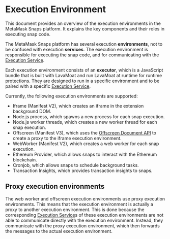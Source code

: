 # Execution Environment

This document provides an overview of the execution environments in the MetaMask Snaps platform. It explains the key components and their roles in executing snap code.

The MetaMask Snaps platform has several execution **environments**, not to be
confused with execution **services**. The execution environment is responsible
for executing the snap code, and for communicating with the [Execution Service].

Each execution environment consists of an **executor**, which is a JavaScript
bundle that is built with LavaMoat and run LavaMoat at runtime for runtime
protections. They are designed to run in a specific environment and to be paired
with a specific [Execution Service].

Currently, the following execution environments are supported:

- Iframe (Manifest V2), which creates an iframe in the extension background DOM.
- Node.js process, which spawns a new process for each snap execution.
- Node.js worker threads, which creates a new worker thread for each snap
  execution.
- Offscreen (Manifest V3), which uses the [Offscreen Document API] to create a
  proxy to the iframe execution environment.
- WebWorker (Manifest V2), which creates a web worker for each snap execution.
- Ethereum Provider, which allows snaps to interact with the Ethereum blockchain.
- Cronjob, which allows snaps to schedule background tasks.
- Transaction Insights, which provides transaction insights to snaps.

## Proxy execution environments

The web worker and offscreen execution environments use proxy execution
environments. This means that the execution environment is actually a proxy to
another execution environment. This is done because the corresponding
[Execution Service]s of these execution environments are not able to communicate
directly with the execution environment. Instead, they communicate with the
proxy execution environment, which then forwards the messages to the actual
execution environment.

[execution service]: ./execution-service.md
[offscreen document api]: https://developer.chrome.com/docs/extensions/reference/offscreen/
